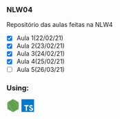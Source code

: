 ### NLW04
Repositório das aulas feitas na NLW4

- [x] Aula 1(22/02/21) 
- [x] Aula 2(23/02/21) 
- [x] Aula 3(24/02/21)
- [x] Aula 4(25/02/21)
- [ ] Aula 5(26/03/21)

### Using:
  <p>
    <img src="https://raw.githubusercontent.com/devicons/devicon/master/icons/nodejs/nodejs-plain.svg" alt="nodejs" width="30" height="30"/> 
    <img src="https://raw.githubusercontent.com/devicons/devicon/master/icons/typescript/typescript-plain.svg" alt="typescript" width="30" height="30"/>
  </p>

